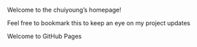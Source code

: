 Welcome to the chuiyoung’s homepage!

Feel free to bookmark this to keep an eye on my project updates

Welcome to GitHub Pages
